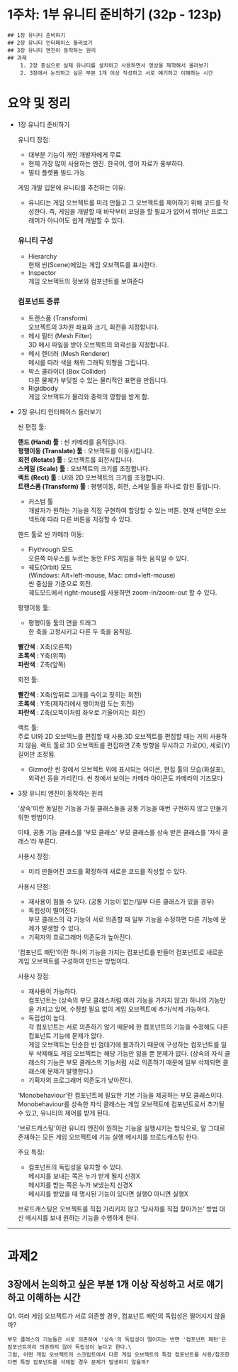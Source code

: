 # 1주차: 1부 유니티 준비하기 (32p - 123p)
    ## 1장 유니티 준비하기
    ## 2장 유니티 인터페이스 둘러보기
    ## 3장 유니티 엔진이 동작하는 원리
    ## 과제
        1. 2장 중심으로 실제 유니티를 설치하고 사용하면서 영상을 제작해서 올려보기
        2. 3장에서 논의하고 싶은 부분 1개 이상 작성하고 서로 얘기하고 이해하는 시간


# 요약 및 정리
- 1장 유니티 준비하기
	
	유니티 장점:
	- 대부분 기능이 개인 개발자에게 무료
	- 현제 가장 많이 사용하는 엔진. 한국어, 영어 자료가 풍부하다.
	- 멀티 플렛폼 빌드 가능

	게임 개발 입문에 유니티를 추천하는 이유:
	- 유니티는 게임 오브젝트를 미리 만들고 그 오브젝트를 제어하기 위해 코드를 작성한다. 즉, 게임을 개발할 때 바닥부터 코딩을 할 필요가 없어서 뛰어난 프로그래머가 아니어도 쉽게 개발할 수 있다.

	### 유니티 구성
	- Hierarchy\
		현재 씬(Scene)에있는 게임 오브젝트를 표시한다.
	- Inspector\
		게임 오브젝트의 정보와 컴포넌트를 보여준다

	### 컴포넌트 종류
	- 트랜스폼 (Transform)\
		오브젝트의 3차원 좌표와 크기, 회전을 지정합니다.
	- 메시 필터 (Mesh Filter)\
    	3D 메시 파일을 받아 오브젝트의 외곽선을 지정합니다.
	- 메시 렌더러 (Mesh Renderer)\
    	메시를 따라 색을 채워 그래픽 외형을 그립니다.
	- 박스 콜라이더 (Box Collider)\
    	다른 물체가 부딪칠 수 있는 물리적인 표면을 만듭니다.
	- Rigidbody\
    	게임 오브젝트가 물리와 중력의 영향을 받게 함.

- 2장 유니티 인터페이스 둘러보기

	씬 편집 툴:

	**핸드 (Hand) 툴** : 씬 카메라를 움직입니다.\
	**평행이동 (Translate) 툴** : 오브젝트를 이동시킵니다.\
	**회전 (Rotate) 툴** : 오브젝트를 회전시킵니다.\
	**스케일 (Scale) 툴** : 오브젝트의 크기를 조정합니다.\
	**렉트 (Rect) 툴** : UI와 2D 오브젝트의 크기를 조정합니다.\
	**트랜스폼 (Transform) 툴** : 평행이동, 회전, 스케일 툴을 하나로 합친 툴입니다.

	- 커스텀 툴\
		개발자가 원하는 기능을 직접 구현하여 할당할 수 있는 버튼. 현재 선택한 오브넥트에 따라 다른 버튼을 지정할 수 있다.


	핸드 툴로 씬 카메라 이동:
	- Flythrough 모드\
		오른쪽 마우스를 누르는 동안 FPS 게임을 하듯 움직일 수 있다.
	- 궤도(Orbit) 모드\
    	(Windows: Alt+left-mouse, Mac: cmd+left-mouse)\
		씬 중심을 기준으로 회전.\
		궤도모드에서 right-mouse를 사용하면 zoom-in/zoom-out 할 수 있다.


	평행이동 툴:
	- 평행이동 툴의 면을 드래그\
		한 축을 고정시키고 다른 두 축을 움직임.

	**빨간색** : X축(오른쪽)\
	**초록색** : Y축(위쪽)\
	**파란색** : Z축(앞쪽)

	회전 툴:

	**빨간색** : X축(앞뒤로 고개를 숙이고 젖히는 회전)\
	**초록색** : Y축(제자리에서 팽이처럼 도는 회전)\
	**파란색** : Z축(오뚝이처럼 좌우로 기울어지는 회전)

	랙트 툴:\
		주로 UI와 2D 오브텍느를 편집할 때 사용.3D 오브젝트를 편집할 때는 거의 사용하지 않음. 랙트 툴로 3D 오브젝트를 편집하면 Z축 방향을 무시하고 가로(X), 세로(Y) 길이만 조정됨.

	- Gizmo란 씬 창에서 오브젝트 위에 표시되는 아이콘, 편집 툴의 모습(화살표), 외곽선 등을 가리킨다. 씬 창에서 보이는 카메라 아이콘도 카메라의 기즈모다

- 3장 유니티 엔진이 동작하는 원리

	’상속'이란 동일한 기능을 가질 클래스들을 공통 기능을 매번 구현하지 않고 만둘기 위한 방법이다.

	이때, 공통 기능 클래스를 ‘부모 클래스' 부모 클래스를 상속 받은 클래스를 ‘자식 클래스’라 부른다.

	사용시 장점:
	- 미리 만들어진 코드를 확장하여 새로운 코드를 작성할 수 있다.

	사용시 단점:
	- 재사용이 힘들 수 있다. (공통 기능이 없는/일부 다른 클래스가 있을 경우)
	- 독립성이 떨어진다.\
		부모 클래스의 각 기능이 서로 의존할 때 일부 기능을 수정하면 다른 기능에 문제가 발생할 수 있다.
	- 기획자의 흐로그래머 의존도가 높아진다.

	‘컴포넌트 패턴’이란 하나의 기능을 가지는 컴포넌트를 만들어 컴포넌트로 새로운 게임 오브젝트를 구성하여 만드는 방법이다.

	사용시 장점:
	- 재사용이 가능하다.\
		컴포넌트는 (상속의 부모 클래스처럼 여러 기능을 가지지 않고) 하나의 기능만을 가지고 있어, 수정할 필요 없이 게임 오브젝트에 추가/삭제 가능하다.
	- 독립성이 높다.\
		각 컴포넌트는 서로 의존하기 않기 때문에 한 컴포넌트의 기능을 수정해도 다른 컴포넌트 기능에 문제가 앖다.\
		게임 오브젝트는 단순한 빈 껌데기에 불과하기 때문에 구성하는 컴포넌트를 일부 삭제해도 게임 오브젝트는 해당 기능만 잃을 뿐 문제가 없다. (상속의 자식 클래스의 기능은 부모 클래스의 기능처럼 서로 의존하기 때문에 일부 삭제되면 클래스에 문제가 발행한다.)
	- 기획자의 프로그래머 의존도가 낮아진다.

	‘Monobehaviour’란 컴포넌트에 필요한 기본 기능을 제공하는 부모 클래스이다. Monobehaviour를 상속한 자식 클래스는 게임 오브젝트에 컴포넌트로서 추가될 수 있고, 유니티의 제어를 받게 된다.

	‘브로드캐스팅’이란 유니티 엔진이 원하는 기능을 실행시키는 방식으로, 말 그대로 존재하는 모든 게임 오브젝트에 기능 실행 메시지를 브로드캐스팅 한다.

	주요 특징:
	- 컴포넌트의 독립성을 유지할 수 있다.\
    	메시지를 보내는 쪽은 누가 받게 될지 신경X\
    	메시지를 받는 쪽은 누가 보냈는지 신경X\
    	메시지를 받았을 때 명시된 기능이 있다면 실행O 아니면 실행X
    
    브로드캐스팅은 오브젝트를 직접 가리키지 않고 ‘당사자를 직접 찾아가는’ 방법 대신 메시지를 보내 원하는 기능을 수행하게 한다.


---
# 과제2
## 3장에서 논의하고 싶은 부분 1개 이상 작성하고 서로 얘기하고 이해하는 시간

Q1. 여러 게임 오브젝트가 서로 의존할 경우, 컴포넌트 패턴의 독립성은 떨어지지 않을까?

	부모 클래스의 기능들은 서로 의존하여 '상속'의 독립성이 떨어지는 반면 '컴포넌트 패턴'은 컴포넌트끼리 의존하지 않아 독립성이 높다고 한다.\
	그럼, 어떤 게임 오브젝트의 스크립트에서 다른 게임 오브젝트의 특정 컴포넌트를 사용/참조한다면 특정 컴포넌트를 삭제할 경우 문제가 발생하지 않을까?
